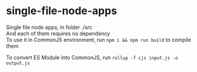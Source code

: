 # single-file-node-apps

Single file node apps, in folder ./src  
And each of them requires no dependency  
To use it in CommonJS environment, run `npm i && npm run build` to compile them

To convert ES Module into CommonJS, run `rollup -f cjs input.js -o output.js`
